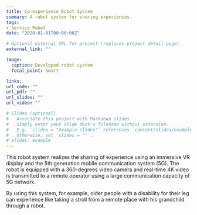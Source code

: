 ```yaml
---
title: Co-experience Robot System
summary: A robot system for sharing experiences.
tags:
- Service Robot
date: "2020-01-01T00:00:00Z"

# Optional external URL for project (replaces project detail page).
external_link: ""

image:
  caption: Developed robot system
  focal_point: Smart

links:
url_code: ""
url_pdf: ""
url_slides: ""
url_video: ""

# Slides (optional).
#   Associate this project with Markdown slides.
#   Simply enter your slide deck's filename without extension.
#   E.g. `slides = "example-slides"` references `content/slides/example-slides.md`.
#   Otherwise, set `slides = ""`.
# slides: example
---
```


This robot system realizes the sharing of experience using an immersive VR display and the 5th generation mobile communication system (5G). The robot is equipped with a 360-degrees video camera and real-time 4K video is transmitted to a remote operator using a large communication capacity of 5G network.

By using this system, for example, older people with a disability for their leg can experience like taking a stroll from a remote place with his grandchild through a robot.
